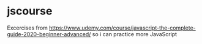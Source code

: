 # jscourse
Excercises from https://www.udemy.com/course/javascript-the-complete-guide-2020-beginner-advanced/ so i can practice more JavaScript
